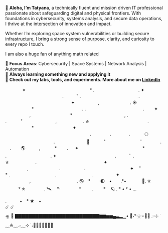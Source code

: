 🌸 **Aloha, I’m Tatyana**, a technically fluent and mission driven IT professional passionate about safeguarding digital and physical frontiers. With foundations in cybersecurity, systems analysis, and secure data operations, I thrive at the intersection of innovation and impact.

Whether I’m exploring space system vulnerabilities or building secure infrastructure, I bring a strong sense of purpose, clarity, and curiosity to every repo I touch.  

I am also a huge fan of anything math related  

🔭 **Focus Areas**: Cybersecurity | Space Systems | Network Analysis | Automation  
🌱 **Always learning something new and applying it**  
📂 **Check out my labs, tools, and experiments. More about me on [LinkedIn](https://www.linkedin.com/in/spacecyberguard)**

  　　　   ✦    　　　　　　　　　　　　　　     *    .　　　　　　　　　　.             ✦                                                                             　　　　　　　　　　　　　.　　　ﾟ .　　　　　　　　　　　　　. 　　　　　　　　　　　　　　　✦ 　　　　　,　　　　　　　.
                 ☀️
　　　　　　*　　　　　　　　　　　.
.　　　　　　　　　　　　　. 　　✦ 　   　　　,　　　　　　　　　*
　　　　　 　　　　 　　,
            .　　　　　 　　 　　　 .　
　　˚　　　 　   　　,　　　　　　.   ✯
　　　　　　　　　　　　　.
　　　　　　* 　　   　　　　　 ✦ 　
　　　　　　　　　　　　　　　　　　.
　　　　.　　　　.　　　 🌕
　　　　　　　　　　　.
　　　　　　　🚀
　　　˚　　　　　　　　ﾟ　　　　.
　. 　　🌎 ‍ ‍ ‍ ‍ ‍ ‍ ‍ ‍ ‍ ‍ ,
　　　*　　 .
   　   ✦    　　　　　　　　　　　　　　     *    .　　　　　　　　　　.             ✦                                                                             　　　　　　　　　　　　　.　　　ﾟ .　　　　　　　✯　　　　　　. 　　　　　　　　　　　　　　　✦ 　　　　　,　　　　　　　.
　　　　　.　　　　　　　　　　 ✦
　˚　　　　　　　　*
.  　　　　　　　　　　.　　　　　　　　.
　　　　　✦ 　   　　　,　　    　　　　　　　　.
🌎　°　　
                       🌓　•　　.°•　　
 　
🚀.                       ✯
　　　°
✯
　　　　.         🛰 　°·　　
       *         . 
     
 *    🪐 .  *         • ° • ...   

.　　　•　° ★　•        
           ️            ☄️
                 ☄️ 
       ️      ️                   
                🛸   🤺
▇▇▇▇▇▇▇▇▇▇▇▇▇▇▇▇▇▇▇▇▇▇▇▇▇▆▆▅▅▄▃▂▁• 🌊˖°𓇼⋆🐋🐚 𓈒𓏸⊹ ࣪ ﹏⛵﹏𓂁﹏⊹ ࣪ ˖🌊🌊🌊🌊🌊🌊🌊
